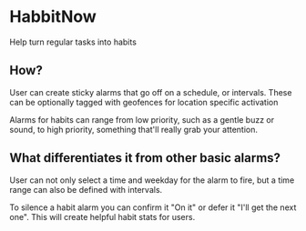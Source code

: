 # HabbitNow
Help turn regular tasks into habits

## How?
User can create sticky alarms that go off on a schedule, or intervals. These can be optionally tagged with geofences for location specific activation

Alarms for habits can range from low priority, such as a gentle buzz or sound, to high priority, something that'll really grab your attention.

## What differentiates it from other basic alarms?

User can not only select a time and weekday for the alarm to fire, but a time range can also be defined with intervals.

To silence a habit alarm you can confirm it "On it" or defer it "I'll get the next one". This will create helpful habit stats for users.
